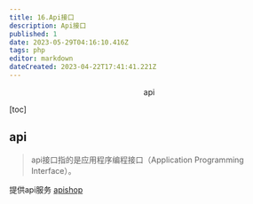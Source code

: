 ```yaml
---
title: 16.Api接口
description: Api接口
published: 1
date: 2023-05-29T04:16:10.416Z
tags: php
editor: markdown
dateCreated: 2023-04-22T17:41:41.221Z
---
```


<center>api</center>

[toc]

## api

> api接口指的是应用程序编程接口（Application Programming Interface）。

提供api服务 [apishop](https://www.apishop.net/)

